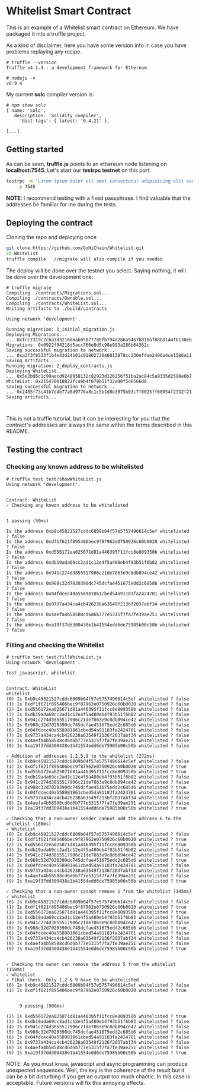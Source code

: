 # Whitelist Smart Contract

This is an example of a Whitelist smart contract on Ethereum. We have packaged it into a truffle project.

As a kind of disclaimer, here you have some version info in case you have problems replaying any recipe.

```
# truffle --version
Truffle v4.1.3 - a development framework for Ethereum

# nodejs -v
v8.9.4

```

My current **solc** compiler version is:
```
# npm show solc
{ name: 'solc',
   description: 'Solidity compiler',
     'dist-tags': { latest: '0.4.21' },

[...]

```

## Getting started

As can be seen, **truffle.js** points to an ethereum node listening on **localhost:7545**. Let's start our **testrpc testnet** on this port.

```sh
testrpc -m "Lorem ipsum dolor sit amet consectetur adipisicing elit sed do eiusmod tempor incididunt" \
    -p 7545

```

__NOTE__: I recommend testing with a fixed passphrase. I find valuable that the addresses be familiar for me during the tests.

## Deploying the contract

Cloning the repo and deploying once

```sh
git clone https://github.com/GoHiChain/Whitelist.git
cd Whitelist 
truffle compile   //migrate will also compile if you needed
```

The deploy will be done over the testnet you select. Saying nothing, it will be done over the development one:


```
# truffle migrate
Compiling ./contracts/Migrations.sol...
Compiling ./contracts/Ownable.sol...
Compiling ./contracts/WhiteList.sol...
Writing artifacts to ./build/contracts

Using network 'development'.

Running migration: 1_initial_migration.js
Deploying Migrations...
... 0xfcc7319c2cba3d321666ab05877780fb794d286a9467b816af88b8144fb130eb
Migrations: 0x0922f94216d5acc766e8d5c98e993a286b64362c
Saving successful migration to network...
... 0xa2f3f8533f1b4e43d24101c9180272646013878cc230ef4ae2496a4ce1586a11
Saving artifacts...
Running migration: 2_deploy_contracts.js
Deploying WhiteList...
... 0x5e2bd6c1c99aecd9248950132c82923d126256f51ba2ac84c5a9335d2590e0b7
WhiteList: 0x215470018822fca9b4f079b51f32a40f5d6566d8
Saving successful migration to network...
... 0x2485f73c41b7d4b77a8d9776a8c1c5b1d8b3975b93c7f8025ff68054f2332f21
Saving artifacts...



```

This is not a truffle tutorial, but it can be interesting for you that the contract's addresses are always the same within the terms described in this README. 



## Testing the contract


### Checking any known address to be whitelisted


```
# truffle test test/showWhiteList.js 
Using network 'development'.


Contract: WhiteList
✓ Checking any knwon address to be whitelisted


1 passing (50ms)

Is the address 0xb9c45821527cddc6809b04f57e5757496614c5ef whitelisted ? false
Is the address 0xdf1f621f895406bec9f87962e0750926c60b0020 whitelisted ? false
Is the address 0xd556172ea025071d81a446395f11fcc8e809350b whitelisted ? false
Is the address 0xdb19ada69cc2ad1c12e4f5a480eb4f93b51f6b82 whitelisted ? false
Is the address 0x941c274d3855517906c21de7863e9c8db894ce42 whitelisted ? false
Is the address 0x988c32d7020390dc745dcfae451675edd2c685d6 whitelisted ? false
Is the address 0x04fdcec40a558981861cbed54a91183fa2424701 whitelisted ? false
Is the address 0x9737a434ca4cb426238a63549f2136f2037abf34 whitelisted ? false
Is the address 0x4aefa4b58588cd6d6b777e5315f7fa7fe39ae251 whitelisted ? false
Is the address 0xa19f37dd300438e1b41554edd6de75985b00c50b whitelisted ? false

```


### Filling and checking the Whitelist 
```
# truffle test test/fillWhiteList.js 
Using network 'development'.

Test javascript, whitelist


Contract: WhiteList
whitelist
(0) Is 0xb9c45821527cddc6809b04f57e5757496614c5ef whitelisted ? false
(1) Is 0xdf1f621f895406bec9f87962e0750926c60b0020 whitelisted ? false
(2) Is 0xd556172ea025071d81a446395f11fcc8e809350b whitelisted ? false
(3) Is 0xdb19ada69cc2ad1c12e4f5a480eb4f93b51f6b82 whitelisted ? false
(4) Is 0x941c274d3855517906c21de7863e9c8db894ce42 whitelisted ? false
(5) Is 0x988c32d7020390dc745dcfae451675edd2c685d6 whitelisted ? false
(6) Is 0x04fdcec40a558981861cbed54a91183fa2424701 whitelisted ? false
(7) Is 0x9737a434ca4cb426238a63549f2136f2037abf34 whitelisted ? false
(8) Is 0x4aefa4b58588cd6d6b777e5315f7fa7fe39ae251 whitelisted ? false
(9) Is 0xa19f37dd300438e1b41554edd6de75985b00c50b whitelisted ? false

✓ Addition of addresses 1,2,5,9 to the whitelist (272ms)
(0) Is 0xb9c45821527cddc6809b04f57e5757496614c5ef whitelisted ? false
(1) Is 0xdf1f621f895406bec9f87962e0750926c60b0020 whitelisted ? true
(2) Is 0xd556172ea025071d81a446395f11fcc8e809350b whitelisted ? true
(3) Is 0xdb19ada69cc2ad1c12e4f5a480eb4f93b51f6b82 whitelisted ? false
(4) Is 0x941c274d3855517906c21de7863e9c8db894ce42 whitelisted ? false
(5) Is 0x988c32d7020390dc745dcfae451675edd2c685d6 whitelisted ? true
(6) Is 0x04fdcec40a558981861cbed54a91183fa2424701 whitelisted ? false
(7) Is 0x9737a434ca4cb426238a63549f2136f2037abf34 whitelisted ? false
(8) Is 0x4aefa4b58588cd6d6b777e5315f7fa7fe39ae251 whitelisted ? false
(9) Is 0xa19f37dd300438e1b41554edd6de75985b00c50b whitelisted ? true

✓ Checking that a non-owner sender cannot add the address 6 to the whitelist (186ms)
✓ Whitelist
(0) Is 0xb9c45821527cddc6809b04f57e5757496614c5ef whitelisted ? false
(1) Is 0xdf1f621f895406bec9f87962e0750926c60b0020 whitelisted ? true
(2) Is 0xd556172ea025071d81a446395f11fcc8e809350b whitelisted ? true
(3) Is 0xdb19ada69cc2ad1c12e4f5a480eb4f93b51f6b82 whitelisted ? false
(4) Is 0x941c274d3855517906c21de7863e9c8db894ce42 whitelisted ? false
(5) Is 0x988c32d7020390dc745dcfae451675edd2c685d6 whitelisted ? true
(6) Is 0x04fdcec40a558981861cbed54a91183fa2424701 whitelisted ? false
(7) Is 0x9737a434ca4cb426238a63549f2136f2037abf34 whitelisted ? false
(8) Is 0x4aefa4b58588cd6d6b777e5315f7fa7fe39ae251 whitelisted ? false
(9) Is 0xa19f37dd300438e1b41554edd6de75985b00c50b whitelisted ? true

✓ Checking that a non-owner cannot remove 1 from the whitelist (145ms)
✓ whitelist
(0) Is 0xb9c45821527cddc6809b04f57e5757496614c5ef whitelisted ? false
(1) Is 0xdf1f621f895406bec9f87962e0750926c60b0020 whitelisted ? true
(2) Is 0xd556172ea025071d81a446395f11fcc8e809350b whitelisted ? true
(3) Is 0xdb19ada69cc2ad1c12e4f5a480eb4f93b51f6b82 whitelisted ? false
(4) Is 0x941c274d3855517906c21de7863e9c8db894ce42 whitelisted ? false
(5) Is 0x988c32d7020390dc745dcfae451675edd2c685d6 whitelisted ? true
(6) Is 0x04fdcec40a558981861cbed54a91183fa2424701 whitelisted ? false
(7) Is 0x9737a434ca4cb426238a63549f2136f2037abf34 whitelisted ? false
(8) Is 0x4aefa4b58588cd6d6b777e5315f7fa7fe39ae251 whitelisted ? false
(9) Is 0xa19f37dd300438e1b41554edd6de75985b00c50b whitelisted ? true


✓ Checking the owner can remove the address 5 from the whitelist (158ms)
✓ whitelist
✓ Fihal check. Only 1,2 & 9 have to be whitelisted
(0) Is 0xb9c45821527cddc6809b04f57e5757496614c5ef whitelisted ? false
(1) Is 0xdf1f621f895406bec9f87962e0750926c60b0020 whitelisted ? true


     9 passing (908ms)

(2) Is 0xd556172ea025071d81a446395f11fcc8e809350b whitelisted ? true
(3) Is 0xdb19ada69cc2ad1c12e4f5a480eb4f93b51f6b82 whitelisted ? false
(4) Is 0x941c274d3855517906c21de7863e9c8db894ce42 whitelisted ? false
(5) Is 0x988c32d7020390dc745dcfae451675edd2c685d6 whitelisted ? false
(6) Is 0x04fdcec40a558981861cbed54a91183fa2424701 whitelisted ? false
(7) Is 0x9737a434ca4cb426238a63549f2136f2037abf34 whitelisted ? false
(8) Is 0x4aefa4b58588cd6d6b777e5315f7fa7fe39ae251 whitelisted ? false
(9) Is 0xa19f37dd300438e1b41554edd6de75985b00c50b whitelisted ? true

```


NOTE: As you must know, javascript and async programming can produce unexpected sequences. Well, the key is the coherence of the result but it can be a bit disturbing if you get an output  too much chaotic. In this case is acceptable.  Future versions will fix this annoying effects.

